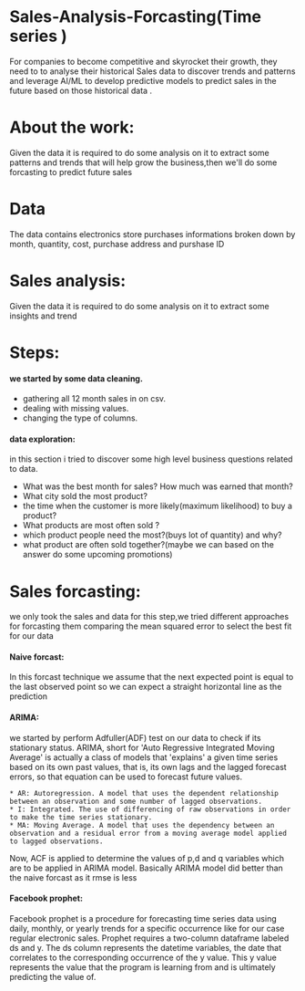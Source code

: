 # Sales-Analysis-Forcasting(Time series )
For companies to become competitive and skyrocket their growth, they need to to analyse their historical Sales data to discover trends and patterns and leverage AI/ML to develop predictive models to predict sales in the future based on those historical data .
# About the work:
Given the data it is required to do some analysis on it to extract some patterns and trends that will help grow the business,then we'll do some forcasting to predict future sales 
# Data
The data contains  electronics store purchases informations broken down by month, quantity, cost, purchase address and purshase ID
# Sales analysis:
Given the data it is required to do some analysis on it to extract some insights and trend
# Steps:
#### we started by some data cleaning.
* gathering all 12 month sales in on csv.
* dealing with missing values.
* changing the type of columns.
     
#### data exploration:
in this section i tried to discover some high level business questions related to data.
* What was the best month for sales? How much was earned that month?
* What city sold the most product?
* the time when the customer is more likely(maximum likelihood) to buy a product?
* What products are most often sold ?
* which product people need the most?(buys lot of quantity) and why?
* what product are often sold together?(maybe we can based on the answer do some upcoming promotions)
     
     
     
# Sales forcasting:
we only took the sales and data for this step,we tried different approaches for forcasting them comparing the mean squared error to select the best fit for our data

#### Naive forcast:
In this forcast technique we assume that the next expected point is equal to the last observed point so we can expect a straight horizontal line as the prediction

#### ARIMA:
we started by perform Adfuller(ADF) test on our data to check if its stationary status.
ARIMA, short for 'Auto Regressive Integrated Moving Average' is actually a class of models that 'explains' a given time series based on its own past values, that is,
its own lags and the lagged forecast errors, so that equation can be used to forecast future values.

    * AR: Autoregression. A model that uses the dependent relationship between an observation and some number of lagged observations.
    * I: Integrated. The use of differencing of raw observations in order to make the time series stationary.
    * MA: Moving Average. A model that uses the dependency between an observation and a residual error from a moving average model applied to lagged observations.
Now, ACF is applied to determine the values of p,d and q variables which are to be applied in ARIMA model.
Basically ARIMA model did better than the naive forcast as it rmse is less 

#### Facebook prophet:
Facebook prophet is a procedure for forecasting time series data using daily, monthly, or yearly trends for a specific occurrence like for our case regular electronic sales.
Prophet requires a two-column dataframe labeled ds and y. 
The ds column represents the datetime variables, the date that correlates to the corresponding occurrence of the y value. This y value represents the value that the program 
is learning from and is ultimately predicting the value of.

     
     
     
